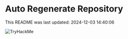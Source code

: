 # Auto Regenerate Repository

This README was last updated: 2024-12-03 14:40:06

 ![TryHackMe](https://tryhackme.com/badge/533634)